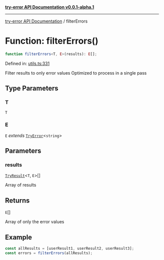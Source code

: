 [**try-error API Documentation v0.0.1-alpha.1**](../index.md)

***

[try-error API Documentation](../index.md) / filterErrors

# Function: filterErrors()

```ts
function filterErrors<T, E>(results): E[];
```

Defined in: [utils.ts:331](https://github.com/oconnorjohnson/try-error/blob/e3ae0308069a4fba073f4543d527ad76373db795/src/utils.ts#L331)

Filter results to only error values
Optimized to process in a single pass

## Type Parameters

### T

`T`

### E

`E` *extends* [`TryError`](../interfaces/TryError.md)\<`string`\>

## Parameters

### results

[`TryResult`](../type-aliases/TryResult.md)\<`T`, `E`\>[]

Array of results

## Returns

`E`[]

Array of only the error values

## Example

```typescript
const allResults = [userResult1, userResult2, userResult3];
const errors = filterErrors(allResults);
```
